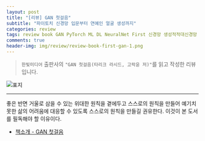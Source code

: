 ```yaml
---  
layout: post  
title: "[리뷰] GAN 첫걸음"  
subtitle: "파이토치 신경망 입문부터 연예인 얼굴 생성까지"  
categories: review  
tags: review book GAN PyTorch ML DL NeuralNet First 신경망 생성적적대신경망  
comments: true  
header-img: img/review/review-book-first-gan-1.png
---  
```

  
> `한빛미디어` 출판사의 `"GAN 첫걸음(타리크 라시드, 고락윤 저)"`를 읽고 작성한 리뷰입니다.  

![표지](https://theorydb.github.io/assets/img/review/review-book-first-gan-1.png)  

---

좋은 반면 거울로 삼을 수 있는 위대한 원칙을 곁에두고 스스로의 원칙을 만들어 예기치 못한 삶의 어려움에 대응할 수 있도록 스스로의 원칙을 만들길 권유한다. 이것이 본 도서를 필독해야 할 이유이다.

* [책소개 - GAN 첫걸음](http://www.yes24.com/Product/Goods/97559774?OzSrank=1)

